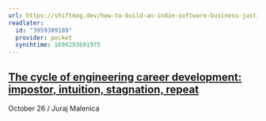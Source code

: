 ```yaml
---
url: https://shiftmag.dev/how-to-build-an-indie-software-business-justin-jackson-1757/
readlater:
  id: "3959389189"
  provider: pocket
  synchtime: 1699293691975
---
```

## [The cycle of engineering career development: impostor, intuition, stagnation, repeat](https://shiftmag.dev/the-cycle-of-engineering-career-development-1902/ "The cycle of engineering career development: impostor, intuition, stagnation, repeat")

October 26 / Juraj Malenica